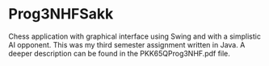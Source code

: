 # Prog3NHFSakk
Chess application with graphical interface using Swing and with a simplistic AI opponent.
This was my third semester assignment written in Java.
A deeper description can be found in the PKK65QProg3NHF.pdf file.
